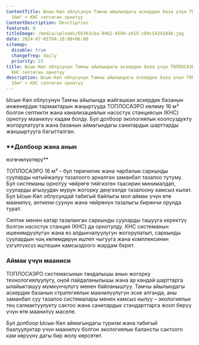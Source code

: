 ```yaml
---
ContentTitle: Ысык-Көл облусунун Тамчы айылындагы аскердик база үчүн ТОПЛОСАЭРО
  16м³ + КНС септигин орнотуу
ContentDescription: Desctiprion
featured: 0
titleImage: /media/uploads/66363cba-9462-4590-a915-c89c5424104b.jpg
date: 2024-07-01T04:10:00+06:00
sitemap:
  disable: true
  changefreq: daily
  priority: 23
title: Ысык-Көл облусунун Тамчы айылындагы аскердик база үчүн ТОПЛОСАЭРО 16м³ +
  КНС септигин орнотуу
description: Ысык-Көл облусунун Тамчы айылындагы аскердик база үчүн ТОПЛОСАЭРО
  16м³ + КНС септигин орнотуу
---
```

Ысык-Көл облусунун Тамчы айылында жайгашкан аскердик базанын
инженердик тармактарын жаңыртууда ТОПЛОСАЭРО көлөмү 16 м³ болгон септикти жана
канализациялык насостук станциясын (КНС) орнотуу маанилүү кадам болду. Бул
долбоор экологиялык коопсуздукту жогорулатууга жана базанын аймагындагы
санитардык шарттарды жакшыртууга багытталган.

### \*\*Долбоор жана анын

өзгөчөлүктөрү\*\*

ТОПЛОСАЭРО 16 м³ – бул тиричилик жана чарбалык саркынды сууларды
натыйжалуу тазалоого арналган заманбап тазалоо тутуму. Бул системаны орнотуу
чөйрөгө тийгизген таасирин минималдап, сууларды агызуудан мурун жогорку
деңгээлде тазалоону камсыз кылат. Бул Ысык-Көл облусундай табигый байлыгы мол
аймак үчүн өтө маанилүү, анткени суунун жана чөйрөнүн тазалыгы биринчи орунда
турат.

Септик менен катар тазаланган саркынды сууларды ташууга
керектүү болгон насостук станция (КНС) да орнотулду. КНС системанын
ишенимдүүлүгүн жана өз алдынчалуулугун жогорулатып, саркынды суулардын чоң
көлөмдөрүн иштеп чыгууга жана комплексинин үзгүлтүксүз иштешин камсыздоого
жардам берет.

### **Аймак үчүн мааниси**

ТОПЛОСАЭРО системасынын тандалышы анын жогорку
технологиялуулугу, оңой пайдаланылышы жана ар кандай шарттарга ылайыкташуу
мүмкүнчүлүгү менен байланыштуу. Тамчы айылындагы аскердик базанын стратегиялык
маанилүүлүгүн эске алганда, аны заманбап суу тазалоо системалары менен камсыз
кылуу – экологиялык тең салмактуулукту сактоо жана санитардык стандарттарга
жооп берүү үчүн өтө маанилүү маселе.

Бул долбоор Ысык-Көл аймагындагы туризм жана табигый
баалуулуктар үчүн маанилүү болгон экологиялык балансты сактоого кам көрүүнү
дагы бир жолу көрсөтөт.
